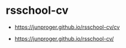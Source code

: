 # rsschool-cv

 - https://junproger.github.io/rsschool-cv/cv

 - https://junproger.github.io/rsschool-cv/
